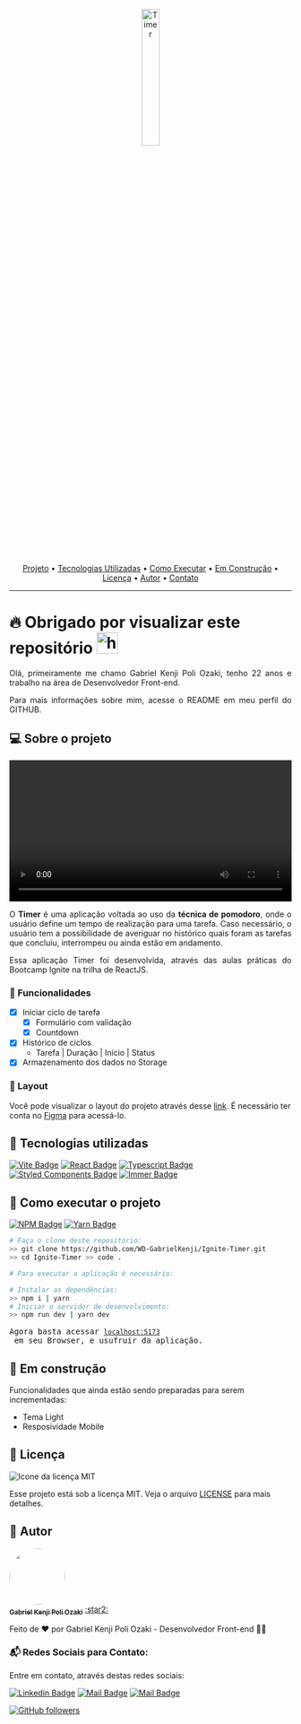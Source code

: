 <p align="center">
   <img src="./src/assets/logo-ignite.svg" alt="Timer" width="25%" />
</p>

<div align="center">
 <a href="#projeto">Projeto</a> •
 <a href="#tecnologias">Tecnologias Utilizadas</a> •
 <a href="#execucao">Como Executar</a> •
 <a href="#construcao">Em Construção</a> •
 <a href="#licenca">Licença</a> •
 <a href="#autor">Autor</a> •
 <a href="#contato">Contato</a>
</div>

---

# :fire: Obrigado por visualizar este repositório <img src="https://user-images.githubusercontent.com/1303154/88677602-1635ba80-d120-11ea-84d8-d263ba5fc3c0.gif" width="38px" alt="hi">

<p align="justify"> Olá, primeiramente me chamo Gabriel Kenji Poli Ozaki, tenho 22 anos e trabalho na área de Desenvolvedor Front-end. </p>

<p align="justify"> Para mais informações sobre mim, acesse o README em meu perfil do GITHUB.</p>

## :computer: <strong id="projeto">Sobre o projeto </strong>

<video src="https://user-images.githubusercontent.com/70767461/222836128-b2baab33-e5b8-4303-b643-508b4bd13d38.mp4" width="100%"></video>

<p align="justify">O <strong>Timer</strong> é uma aplicação voltada ao uso da <strong>técnica de pomodoro</strong>, onde o usuário define um tempo de realização para uma tarefa. Caso necessário, o usuário tem a possibilidade de averiguar no histórico quais foram as tarefas que concluiu, interrompeu ou ainda estão em andamento.</p>

<p align="justify">Essa aplicação Timer foi desenvolvida, através das aulas práticas do Bootcamp Ignite na trilha de ReactJS.</p>

### :pushpin: Funcionalidades

- [x] Iniciar ciclo de tarefa
  - [x] Formulário com validação
  - [x] Countdown
- [x] Histórico de ciclos
  - Tarefa | Duração | Início | Status
- [x] Armazenamento dos dados no Storage

### :triangular_ruler: Layout

<p>Você pode visualizar o layout do projeto através desse <a href="www.figma.com/file/m8I3oweni4aGyCjdgWBsv1/Ignite-Timer-(Community)">link</a>. É necessário ter conta no <a href="https://www.figma.com/">Figma</a> para acessá-lo.</p>

## :rocket: <Strong id="tecnologias"> Tecnologias utilizadas </Strong>

[![Vite Badge](https://img.shields.io/badge/-vite-9369FE?style=for-the-badge&labelColor=black&logo=vite)](https://vitejs.dev) [![React Badge](https://img.shields.io/badge/-React-61DBFB?style=for-the-badge&labelColor=black&logo=react&logoColor=61DBFB)](https://reactjs.org/) [![Typescript Badge](https://img.shields.io/badge/-Typescript-007acc?style=for-the-badge&labelColor=black&logo=typescript&logoColor=007acc)](https://www.typescriptlang.org/) [![Styled Components Badge](https://img.shields.io/badge/-Styled_Components-DB7093?style=for-the-badge&labelColor=black&logo=styledComponents)](https://styled-components.com) [![Immer Badge](https://img.shields.io/badge/-Immer-319795?style=for-the-badge&labelColor=black&logo=immer)](https://github.com/immerjs/immer)

## :runner: <strong id="execucao"> Como executar o projeto </strong>

[![NPM Badge](https://img.shields.io/badge/npm-8.13.1-brightgreen)](https://classic.yarnpkg.com/en/docs/install/#windows-stable) [![Yarn Badge](https://img.shields.io/badge/yarn-1.0.1-brightgreen)](https://classic.yarnpkg.com/en/docs/install/#windows-stable)

```bash
# Faça o clone deste repositório:
>> git clone https://github.com/WD-GabrielKenji/Ignite-Timer.git
>> cd Ignite-Timer >> code .
```
```bash
# Para executar a aplicação é necessário:

# Instalar as dependências: 
>> npm i | yarn
# Iniciar o servidor de desenvolvimento:
>> npm run dev | yarn dev
```

<pre>Agora basta acessar <a href="http://localhost:5173" rel="nofollow"><code>localhost:5173</code></a> em seu Browser, e usufruir da aplicação.</pre>

## :construction: <strong id="construcao"> Em construção </strong>

Funcionalidades que ainda estão sendo preparadas para serem incrementadas:

<ul>
  <li> Tema Light </li>
  <li> Resposividade Mobile </li>
</ul>

## :closed_book: <strong id="licenca"> Licença </strong>

<img alt="Icone da licença MIT" src="https://img.shields.io/github/license/facebook/react" />

Esse projeto está sob a licença MIT. Veja o arquivo [LICENSE](LICENSE) para mais detalhes.

## :boy: <strong id="autor"> Autor </strong>

<a href="https://github.com/WD-GabrielKenji">
 <img style="border-radius: 50%;" src="https://avatars.githubusercontent.com/u/77596710?s=400&u=70de2ffcac45b9e0db00c828fe785d4a76ac3f65&v=4" width="100px;" alt=""/>
 <br />
 <sub><b>Gabriel Kenji Poli Ozaki</b></sub></a> <a href="https://github.com/WD-GabrielKenji" title="Perfil Github"> :star2: 
</a>


Feito de ❤️ por Gabriel Kenji Poli Ozaki - Desenvolvedor Front-end 👋🏽

### :mailbox_with_mail: <strong id="contato"> Redes Sociais para Contato: </strong>

<p> Entre em contato, através destas redes sociais: </p>

[![Linkedin Badge](https://img.shields.io/badge/-Gabriel_Kenji_Poli_Ozaki-0e76a8?style=flat&labelColor=0e76a8&logo=linkedin&logoColor=white)](https://www.linkedin.com/in/wdkenji/)  [![Mail Badge](https://img.shields.io/badge/-@kenji.dev-C63381?style=flat&labelColor=C63381&logo=instagram&logoColor=white)](https://www.instagram.com/kenji.dev/)  [![Mail Badge](https://img.shields.io/badge/-g.kenjiJSS-c0392b?style=flat&labelColor=c0392b&logo=gmail&logoColor=white)](mailto:g.kenjijss@gmail.com)

[![GitHub followers](https://img.shields.io/github/followers/WD-GabrielKenji.svg?style=social&label=Follow&maxAge=2592000)](https://github.com/WD-GabrielKenji)
